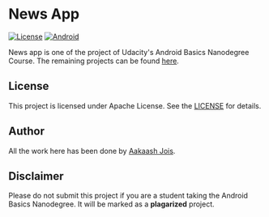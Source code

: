 # News App
[![License](https://img.shields.io/badge/License-Apache%202.0-blue.svg)](https://opensource.org/licenses/Apache-2.0)
[![Android](https://img.shields.io/badge/made%20for-android-green.svg)](https://www.android.com/)

News app is one of the project of Udacity's Android Basics Nanodegree Course. The remaining projects can be found [here](https://aakaashjois.github.io/Udacity-Android-Basics-Projects/).

## License
This project is licensed under Apache License. See the [LICENSE](LICENSE.md) for details.

## Author
All the work here has been done by [Aakaash Jois](https://github.com/aakaashjois).

## Disclaimer
Please do not submit this project if you are a student taking the Android Basics Nanodegree. It will be marked as a **plagarized** project.
